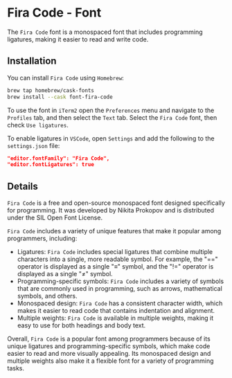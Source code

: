 # Fira Code - Font

The `Fira Code` font is a monospaced font that includes programming ligatures, making it easier to read and write code.

## Installation

You can install `Fira Code` using `Homebrew`:

```bash
brew tap homebrew/cask-fonts
brew install --cask font-fira-code
```

To use the font in `iTerm2` open the `Preferences` menu and navigate to the `Profiles` tab, and then select the `Text` tab.
Select the `Fira Code` font, then check `Use ligatures`.

To enable ligatures in `VSCode`, open `Settings` and add the following to the `settings.json` file:

```json
"editor.fontFamily": "Fira Code",
"editor.fontLigatures": true
```

## Details

`Fira Code` is a free and open-source monospaced font designed specifically for programming.
It was developed by Nikita Prokopov and is distributed under the SIL Open Font License.

`Fira Code` includes a variety of unique features that make it popular among programmers, including:

-   Ligatures: `Fira Code` includes special ligatures that combine multiple characters into a single, more readable symbol. For example, the "==" operator is displayed as a single "≡" symbol, and the "!=" operator is displayed as a single "≠" symbol.
-   Programming-specific symbols: `Fira Code` includes a variety of symbols that are commonly used in programming, such as arrows, mathematical symbols, and others.
-   Monospaced design: `Fira Code` has a consistent character width, which makes it easier to read code that contains indentation and alignment.
-   Multiple weights: `Fira Code` is available in multiple weights, making it easy to use for both headings and body text.

Overall, `Fira Code` is a popular font among programmers because of its unique ligatures and programming-specific symbols, which make code easier to read and more visually appealing.
Its monospaced design and multiple weights also make it a flexible font for a variety of programming tasks.
